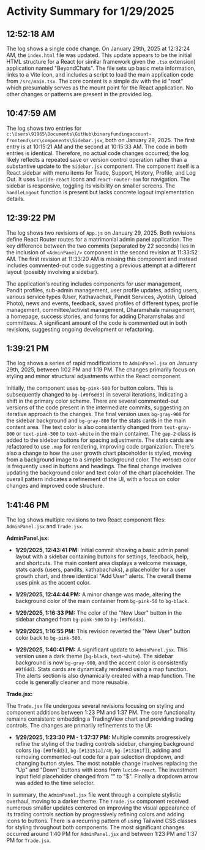 # Activity Summary for 1/29/2025

## 12:52:18 AM
The log shows a single code change.  On January 29th, 2025 at 12:32:24 AM, the `index.html` file was updated. This update appears to be the initial HTML structure for a React (or similar framework given the `.tsx` extension) application named "BeyondChats".  The file sets up basic meta information, links to a Vite icon, and includes a script to load the main application code from `/src/main.tsx`.  The core content is a simple div with the id "root" which presumably serves as the mount point for the React application.  No other changes or patterns are present in the provided log.


## 10:47:59 AM
The log shows two entries for `c:\Users\91965\Documents\GitHub\binaryfundingaccount-frontend\src\components\Sidebar.jsx`, both on January 29, 2025.  The first entry is at 10:15:21 AM and the second at 10:15:33 AM.  The code in both entries is identical.  Therefore, no actual code changes occurred; the log likely reflects a repeated save or version control operation rather than a substantive update to the `Sidebar.jsx` component. The component itself is a React sidebar with menu items for Trade, Support, History, Profile, and Log Out.  It uses `lucide-react` icons and `react-router-dom` for navigation.  The sidebar is responsive, toggling its visibility on smaller screens.  The `handleLogout` function is present but lacks concrete logout implementation details.


## 12:39:22 PM
The log shows two revisions of `App.js` on January 29, 2025.  Both revisions define React Router routes for a matrimonial admin panel application. The key difference between the two commits (separated by 22 seconds) lies in the inclusion of `<AdminPanel/>` component in the second revision at 11:33:52 AM. The first revision at 11:33:20 AM is missing this component and instead includes commented-out code suggesting a previous attempt at a different layout (possibly involving a sidebar).

The application's routing includes components for user management, Pandit profiles, sub-admin management, user profile updates, adding users, various service types (User, Kathavachak, Pandit Services, Jyotish, Upload Photo),  news and events, feedback, saved profiles of different types, profile management, committee/activist management, Dharamshala management, a homepage, success stories, and forms for adding Dharamshalas and committees.  A significant amount of the code is commented out in both revisions, suggesting ongoing development or refactoring.


## 1:39:21 PM
The log shows a series of rapid modifications to `AdminPanel.jsx` on January 29th, 2025, between 1:02 PM and 1:19 PM.  The changes primarily focus on styling and minor structural adjustments within the React component.

Initially, the component uses `bg-pink-500` for button colors. This is subsequently changed to `bg-[#0f6dd3]` in several iterations, indicating a shift in the primary color scheme.  There are several commented-out versions of the code present in the intermediate commits, suggesting an iterative approach to the changes.  The final version uses  `bg-gray-900` for the sidebar background and `bg-gray-800` for the stats cards in the main content area. The text color is also consistently changed from `text-gray-800` or `text-pink-500` to `text-white` in the main container.  The `gap-2` class is added to the sidebar buttons for spacing adjustments. The stats cards are refactored to use `.map` for rendering, improving code organization.  There's also a change to how the user growth chart placeholder is styled, moving from a background image to a simpler background color. The `#0f6dd3` color is frequently used in buttons and headings.  The final change involves updating the background color and text color of the chart placeholder.  The overall pattern indicates a refinement of the UI, with a focus on color changes and improved code structure.


## 1:41:46 PM
The log shows multiple revisions to two React component files: `AdminPanel.jsx` and `Trade.jsx`.

**AdminPanel.jsx:**

* **1/29/2025, 12:43:41 PM:** Initial commit showing a basic admin panel layout with a sidebar containing buttons for settings, feedback, help, and shortcuts.  The main content area displays a welcome message, stats cards (users, pandits, kathabachaks), a placeholder for a user growth chart, and three identical "Add User" alerts. The overall theme uses pink as the accent color.

* **1/29/2025, 12:44:44 PM:** A minor change was made, altering the background color of the main container from `bg-pink-50` to `bg-black`.

* **1/29/2025, 1:16:33 PM:** The color of the "New User" button in the sidebar changed from `bg-pink-500` to `bg-[#0f6dd3]`.

* **1/29/2025, 1:16:55 PM:** This revision reverted the "New User" button color back to `bg-pink-500`.

* **1/29/2025, 1:40:41 PM:**  A significant update to `AdminPanel.jsx`. This version uses a dark theme (`bg-black`, `text-white`). The sidebar background is now `bg-gray-900`, and the accent color is consistently `#0f6dd3`. Stats cards are dynamically rendered using a map function. The alerts section is also dynamically created with a map function.  The code is generally cleaner and more reusable.


**Trade.jsx:**

The `Trade.jsx` file undergoes several revisions focusing on styling and component additions between 1:23 PM and 1:37 PM. The core functionality remains consistent: embedding a TradingView chart and providing trading controls.  The changes are primarily refinements to the UI:

* **1/29/2025, 1:23:30 PM - 1:37:37 PM:** Multiple commits progressively refine the styling of the trading controls sidebar, changing background colors (`bg-[#0f6dd3]`, `bg-[#13151a]/40`, `bg-[#13161f]`), adding and removing commented-out code for a pair selection dropdown, and changing button styles. The most notable change involves replacing the "Up" and "Down" buttons with icons from `lucide-react`.  The investment input field placeholder changed from "" to "$".  Finally a dropdown arrow was added to the time selector.


In summary, the `AdminPanel.jsx` file went through a complete stylistic overhaul, moving to a darker theme.  The `Trade.jsx` component received numerous smaller updates centered on improving the visual appearance of its trading controls section by progressively refining colors and adding icons to buttons.  There is a recurring pattern of using Tailwind CSS classes for styling throughout both components.  The most significant changes occurred around 1:40 PM for `AdminPanel.jsx` and between 1:23 PM and 1:37 PM for `Trade.jsx`.
